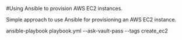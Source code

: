 #Using Ansible to provision AWS EC2 instances.

Simple approach to use Ansible for provisioning an AWS EC2 instance.

ansible-playbook playbook.yml --ask-vault-pass --tags create_ec2

